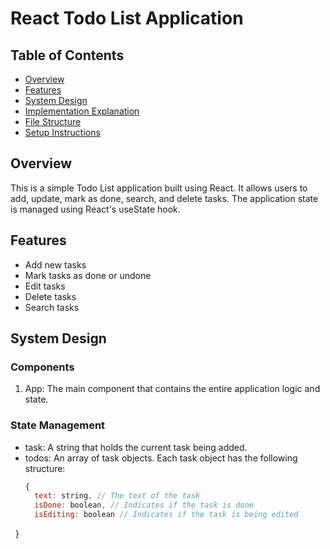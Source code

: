# React Todo List Application

## Table of Contents

- [Overview](#overview)
- [Features](#features)
- [System Design](#system-design)
- [Implementation Explanation](#implementation-explanation)
- [File Structure](#file-structure)
- [Setup Instructions](#setup-instructions)

## Overview

This is a simple Todo List application built using React. It allows users to add, update, mark as done, search, and delete tasks. The application state is managed using React's useState hook.

## Features

- Add new tasks
- Mark tasks as done or undone
- Edit tasks
- Delete tasks
- Search tasks

## System Design

### Components

1. App: The main component that contains the entire application logic and state.

### State Management

- task: A string that holds the current task being added.
- todos: An array of task objects. Each task object has the following structure:
  ```javascript
  {
    text: string, // The text of the task
    isDone: boolean, // Indicates if the task is done
    isEditing: boolean // Indicates if the task is being edited
  }
